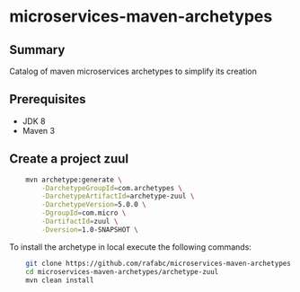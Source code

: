 microservices-maven-archetypes
======================================

Summary
-------
Catalog of maven microservices archetypes to simplify its creation




Prerequisites
-------------

- JDK 8
- Maven 3

Create a project zuul
----------------

```bash
    mvn archetype:generate \
        -DarchetypeGroupId=com.archetypes \
        -DarchetypeArtifactId=archetype-zuul \
        -DarchetypeVersion=5.0.0 \
        -DgroupId=com.micro \
        -DartifactId=zuul \
        -Dversion=1.0-SNAPSHOT \
```
	 

To install the archetype in local execute the following commands:

```bash
    git clone https://github.com/rafabc/microservices-maven-archetypes.git
    cd microservices-maven-archetypes/archetype-zuul
    mvn clean install
```